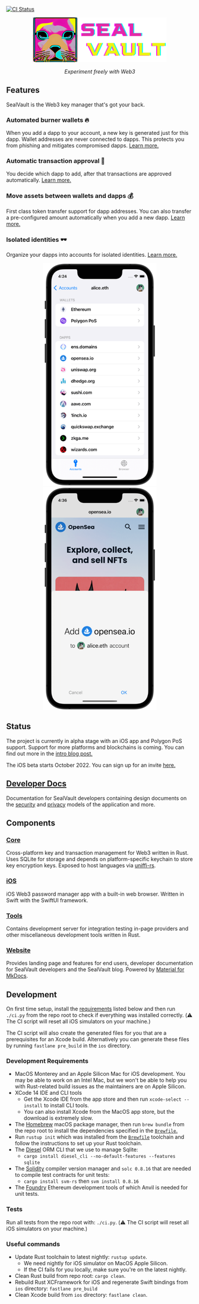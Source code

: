 [![CI Status](https://github.com/sealvault/sealvault/actions/workflows/ci.yml/badge.svg?branch=main)](https://github.com/sealvault/sealvault/actions/workflows/ci.yml) 

<div align="center">
  <img src="./website/src/assets/images/logo-with-text.png" alt="SealVault Logo">
  
  <p><i>Experiment freely with Web3</i></p>
</div>

## Features

SealVault is the Web3 key manager that's got your back.

### Automated burner wallets :fire:  

When you add a dapp to your account, a new key is generated just for this dapp.
Wallet addresses are never connected to dapps. 
This protects you from phishing and mitigates compromised dapps.
[Learn more.](https://sealvault.org/burners/)


### Automatic transaction approval 🥳

You decide which dapp to add, after that transactions are approved
automatically.
[Learn more.](https://sealvault.org/burners/)


### Move assets between wallets and dapps 💰

First class token transfer support for dapp addresses. 
You can also transfer a pre-configured amount automatically when you add a new dapp. 
[Learn more.](https://sealvault.org/burners/)


### Isolated identities 🕶️

Organize your dapps into accounts for isolated identities. 
[Learn more.](https://sealvault.org/privacy/)</figcaption>

<div float="left" align="center">
    <img src="./website/src/assets/images/screenshots/account-view.png" height="600px" />
    <img src="./website/src/assets/images/screenshots/add-dapp.png" height="600px" />
</div>

## Status

The project is currently in alpha stage with an iOS app and Polygon PoS support.
Support for more platforms and blockchains is coming. You can find out more in the [intro blog post.](https://sealvault.org/blog/web3-vision/)

The iOS beta starts October 2022. You can sign up for an invite [here.](https://76u1o4gk7en.typeform.com/to/DxKsEMKM)

## [Developer Docs](https://sealvault.org/dev-docs/)

Documentation for SealVault developers containing design documents on the
[security](https://sealvault.org/dev-docs/design/security-model/) and [privacy](https://sealvault.org/dev-docs/design/privacy-model/) models of the application and more.

## Components

### [Core](./core)

Cross-platform key and transaction management for Web3 written in Rust. 
Uses SQLite for storage and depends on platform-specific keychain to store 
key encryption keys.
Exposed to host languages via [uniffi-rs](https://github.com/mozilla/uniffi-rs).

### [iOS](./ios)

iOS Web3 password manager app with a built-in web browser. Written in Swift with 
the SwiftUI framework.

### [Tools](./tools)

Contains development server for integration testing in-page providers and other 
miscellaneous development tools written in Rust.

### [Website](./website)

Provides landing page and features for end users, developer documentation for
SealVault developers and the SealVault blog. Powered by [Material for
MkDocs](https://squidfunk.github.io/mkdocs-material/).

## Development

On first time setup, install the [requirements](#development-requirements)
listed below and then run `./ci.py` from the repo root to check if everything
was installed correctly. (:warning: The CI script will reset all iOS simulators
on your machine.)

The CI script will also create the generated files for you that are a
prerequisites for an Xcode build. Alternatively you can generate these files by
running `fastlane pre_build` in the `ios` directory.

### Development Requirements

- MacOS Monterey and an Apple Silicon Mac for iOS development. You may be able 
  to work on an Intel Mac, but we won't be able to help you with Rust-related 
  build issues as the maintainers are on Apple Silicon.
- XCode 14 IDE and CLI tools
  - Get the Xcode IDE from the app store and
    then run `xcode-select --install` to install CLI tools.
  - You can also install Xcode from the MacOS app store, but the download is
    extremely slow.
- The [Homebrew](https://brew.sh/) macOS package manager, then run `brew bundle`
  from the repo root to install the dependencies specified in the
  [`Brewfile`.](./Brewfile)
- Run `rustup init` which was installed from the [`Brewfile`](./Brewfile) 
  toolchain and follow the instructions to set up your Rust toolchain.
- The [Diesel](https://diesel.rs/) ORM CLI that we use to manage Sqlite:
  - `cargo install diesel_cli --no-default-features --features sqlite` 
- The [Solidity](https://docs.soliditylang.org/en/v0.8.16/index.html) compiler 
  version manager and `solc 0.8.16` that are needed to compile test contracts 
  for unit tests:
  - `cargo install svm-rs` then `svm install 0.8.16`
- The [Foundry](https://book.getfoundry.sh/getting-started/installation) 
  Ethereum development tools of which Anvil is needed for unit tests.

### Tests

Run all tests from the repo root with: `./ci.py`. (:warning: The CI script will
reset all iOS simulators on your machine.)

### Useful commands

- Update Rust toolchain to latest nightly: `rustup update`.
  - We need nightly for iOS simulator on MacOS Apple Silicon.
  - If the CI fails for you locally, make sure you're on the latest nightly.
- Clean Rust build from repo root: `cargo clean`.
- Rebuild Rust XCFramework for iOS and regenerate Swift bindings from `ios`
  directory: `fastlane pre_build`
- Clean Xcode build from `ios` directory: `fastlane clean`.

